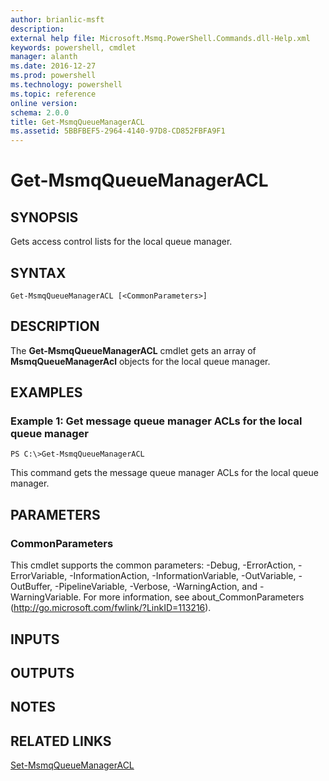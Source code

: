 ```yaml
---
author: brianlic-msft
description: 
external help file: Microsoft.Msmq.PowerShell.Commands.dll-Help.xml
keywords: powershell, cmdlet
manager: alanth
ms.date: 2016-12-27
ms.prod: powershell
ms.technology: powershell
ms.topic: reference
online version: 
schema: 2.0.0
title: Get-MsmqQueueManagerACL
ms.assetid: 5BBFBEF5-2964-4140-97D8-CD852FBFA9F1
---
```


# Get-MsmqQueueManagerACL

## SYNOPSIS
Gets access control lists for the local queue manager.

## SYNTAX

```
Get-MsmqQueueManagerACL [<CommonParameters>]
```

## DESCRIPTION
The **Get-MsmqQueueManagerACL** cmdlet gets an array of **MsmqQueueManagerAcl** objects for the local queue manager.

## EXAMPLES

### Example 1: Get message queue manager ACLs for the local queue manager
```
PS C:\>Get-MsmqQueueManagerACL
```

This command gets the message queue manager ACLs for the local queue manager.

## PARAMETERS

### CommonParameters
This cmdlet supports the common parameters: -Debug, -ErrorAction, -ErrorVariable, -InformationAction, -InformationVariable, -OutVariable, -OutBuffer, -PipelineVariable, -Verbose, -WarningAction, and -WarningVariable. For more information, see about_CommonParameters (http://go.microsoft.com/fwlink/?LinkID=113216).

## INPUTS

## OUTPUTS

## NOTES

## RELATED LINKS

[Set-MsmqQueueManagerACL](./Set-MsmqQueueManagerACL.md)


